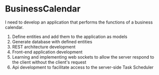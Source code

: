 # BusinessCalendar
I need to develop an application that performs the functions of a business calendar.
1. Define entities and add them to the application as models
2. Generate database with defined entities
3. REST architecture development
4. Front-end application development
5. Learning and implementing web sockets to allow the server respond to the client without the client's request
6. Api development to facilitate access to the server-side Task Scheduler

